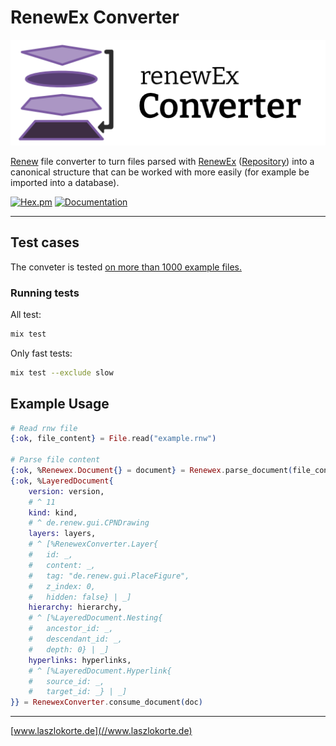 # RenewEx Converter

![RenewEx](./guides/images/logo.png)

[Renew](http://renew.de/) file converter to turn files parsed with [RenewEx](https://hexdocs.pm/renewex/) ([Repository](https://github.com/laszlokorte/renewex/)) into a canonical structure that can be worked with more easily (for example be imported into a database). 

[![Hex.pm](https://img.shields.io/hexpm/v/renewex_converter.svg)](https://hex.pm/packages/renewex_converter) [![Documentation](https://img.shields.io/badge/documentation-gray)](https://hexdocs.pm/renewex_converter/)

---

## Test cases

The conveter is tested [on more than 1000 example files.](https://github.com/laszlokorte/renewex_converter/tree/main/test/fixtures/valid_files)

### Running tests

All test:
```sh
mix test
```

Only fast tests:
```sh
mix test --exclude slow
```

## Example Usage

```example.ex
# Read rnw file
{:ok, file_content} = File.read("example.rnw")

# Parse file content
{:ok, %Renewex.Document{} = document} = Renewex.parse_document(file_content)
{:ok, %LayeredDocument{
	version: version, 
	# ^ 11
	kind: kind, 
	# ^ de.renew.gui.CPNDrawing
	layers: layers, 
	# ^ [%RenewexConverter.Layer{
	#	id: _,
	#	content: _,
	#	tag: "de.renew.gui.PlaceFigure",
	#	z_index: 0,
	#	hidden: false} | _]
	hierarchy: hierarchy, 
	# ^ [%LayeredDocument.Nesting{
	#	ancestor_id: _,
	#	descendant_id: _,
	#	depth: 0} | _]
	hyperlinks: hyperlinks,
	# ^ [%LayeredDocument.Hyperlink{
	#	source_id: _,
	#	target_id: _} | _]
}} = RenewexConverter.consume_document(doc)
```

---

[www.laszlokorte.de](//www.laszlokorte.de)